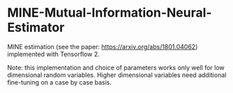 # MINE-Mutual-Information-Neural-Estimator
MINE estimation (see the paper: https://arxiv.org/abs/1801.04062) implemented with Tensorflow 2.

Note: this implementation and choice of parameters works only well for low dimensional random variables. Higher dimensional variables need additional fine-tuning on a case by case basis.
